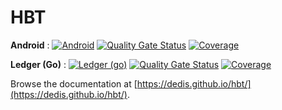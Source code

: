 # HBT
  
**Android** : 
[![Android](https://github.com/dedis/hbt/actions/workflows/android.yml/badge.svg)](https://github.com/dedis/hbt/actions/workflows/android.yml)
[![Quality Gate Status](https://sonarcloud.io/api/project_badges/measure?project=hbt-android&metric=alert_status)](https://sonarcloud.io/summary/new_code?id=hbt-android)
[![Coverage](https://sonarcloud.io/api/project_badges/measure?project=hbt-android&metric=coverage)](https://sonarcloud.io/summary/new_code?id=hbt-android)

**Ledger (Go)** :
[![Ledger (go)](https://github.com/dedis/hbt/actions/workflows/ledger.yml/badge.svg)](https://github.com/dedis/hbt/actions/workflows/ledger.yml)
[![Quality Gate Status](https://sonarcloud.io/api/project_badges/measure?project=hbt-go&metric=alert_status)](https://sonarcloud.io/summary/new_code?id=hbt-go)
[![Coverage](https://sonarcloud.io/api/project_badges/measure?project=hbt-go&metric=coverage)](https://sonarcloud.io/summary/new_code?id=hbt-go)

Browse the documentation at
[https://dedis.github.io/hbt/](https://dedis.github.io/hbt/).